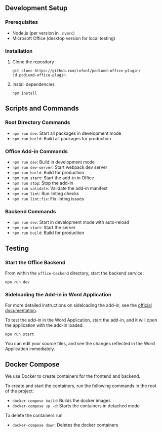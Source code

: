 ## Development Setup

### Prerequisites

- Node.js (per version in `.nvmrc`)
- Microsoft Office (desktop version for local testing)

### Installation

1. Clone the repository
   ```shell
   git clone https://github.com/infonl/podiumd-office-plugin/
   cd podiumd-office-plugin
   ```

2. Install dependencies
   ```shell
   npm install
   ```

## Scripts and Commands

### Root Directory Commands

- `npm run dev`: Start all packages in development mode
- `npm run build`: Build all packages for production

### Office Add-in Commands

- `npm run dev`: Build in development mode
- `npm run dev-server`: Start webpack dev server
- `npm run build`: Build for production
- `npm run start`: Start the add-in in Office
- `npm run stop`: Stop the add-in
- `npm run validate`: Validate the add-in manifest
- `npm run lint`: Run linting checks
- `npm run lint:fix`: Fix linting issues

### Backend Commands

- `npm run dev`: Start in development mode with auto-reload
- `npm run start`: Start the server
- `npm run build`: Build for production

## Testing 

### Start the Office Backend

From within the `office-backend` directory, start the backend service:
```shell
npm run dev
```

### Sideloading the Add-in in Word Application
For more detailed instructions on sideloading the add-in, see the [official documentation](https://docs.microsoft.com/en-us/office/dev/add-ins/testing/sideload-office-add-ins-for-testing).

To test the add-in in the Word Application, start the add-in, and it will open the application with the add-in loaded:
```shell
npm run start
```

You can edit your source files, and see the changes reflected in the Word Application immediately.

## Docker Compose

We use Docker to create containers for the frontend and backend.

To create and start the containers, run the following commands in the root of the project:

- `docker-compose build`: Builds the docker images
- `docker-compose up -d`: Starts the containers in detached mode

To delete the containers run
- `docker-compose down`: Deletes the docker containers

   

